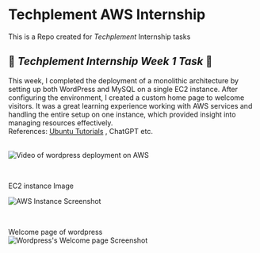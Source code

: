 # Techplement AWS Internship
This is a Repo created for *Techplement* Internship tasks

## 🚀 *Techplement Internship Week 1 Task* 🚀

This week, I completed the deployment of a monolithic architecture by setting up both WordPress and MySQL on a single EC2 instance. After configuring the environment, I created a custom home page to welcome visitors. It was a great learning experience working with AWS services and handling the entire setup on one instance, which provided insight into managing resources effectively.<br />
References: [Ubuntu Tutorials](https://ubuntu.com/tutorials/install-and-configure-wordpress#9-thats-all) , ChatGPT etc.<br />
<br />

![Video of wordpress deployment on AWS](https://github.com/user-attachments/assets/1e78d76e-fe5f-4ae4-8330-899ba97d5fad)    <br />

<br />

EC2 instance Image   <br />

![AWS Instance Screenshot](https://github.com/user-attachments/assets/f18602af-7c8d-4c73-98e0-a5ee7fe4ff27)

<br />

Welcome page of wordpress<br />
![Wordpress's Welcome page Screenshot](https://github.com/user-attachments/assets/15ccf620-995d-438e-a3d3-fd4eefdb88be)
<br />
